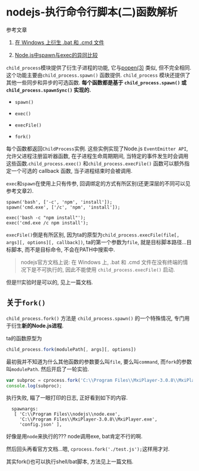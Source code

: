 # nodejs-执行命令行脚本(二)函数解析

参考文章

1. [在 Windows 上衍生 .bat 和 .cmd 文件](http://nodejs.cn/api/child_process.html#child_process_spawning_bat_and_cmd_files_on_windows)

2. [Node.js中spawn与exec的异同比较](https://segmentfault.com/a/1190000002913884)

`child_process`模块提供了衍生子进程的功能, 它与[popen(3)](http://man7.org/linux/man-pages/man3/popen.3.html) 类似, 但不完全相同. 这个功能主要由`child_process.spawn()` 函数提供. `child_process` 模块还提供了其他一些同步和异步的可选函数. **每个函数都是基于 `child_process.spawn()` 或 `child_process.spawnSync()` 实现的.**

- `spawn()`

- `exec()`

- `execFile()`

- `fork()`

每个函数都返回`ChildProcess`实例. 这些实例实现了Node.js `EventEmitter API`, 允许父进程注册监听器函数, 在子进程生命周期期间, 当特定的事件发生时会调用这些函数.`child_process.exec()` 和`child_process.execFile()` 函数可以额外指定一个可选的 callback 函数, 当子进程结束时会被调用.

`exec`和`spawn`在使用上只有传参, 回调绑定的方式有所区别(还更深层的不同可以见参考文章2).

```
spawn('bash', ['-c', 'npm', 'install']);
spawn('cmd.exe', ['/c', 'npm', 'install']);

exec('bash -c "npm install"');
exec('cmd.exe /c npm install');
```

`execFile()`倒是有所区别, 因为ta的原型为`child_process.execFile(file[, args][, options][, callback])`, ta的第一个参数为`file`, 就是目标脚本路径...目标脚本, 而不是目标命令, 不会在PATH中搜索中.

> nodejs官方文档上说: 在 Windows 上, .bat 和 .cmd 文件在没有终端的情况下是不可执行的, 因此不能使用 `child_process.execFile()` 启动.

但是!!!实验时是可以的, 见上一篇文档.

## 关于`fork()`

`child_process.fork()` 方法是 `child_process.spawn()` 的一个特殊情况, 专门用于衍生**新的Node.js进程**.

ta的函数原型为

```js
child_process.fork(modulePath[, args][, options])
```

最初我并不知道为什么其他函数的参数要么叫`file`, 要么叫`command`, 而`fork`的参数叫`modulePath`. 然后开启了一轮实验.

```js
var subproc = cprocess.fork('C:\\Program Files\\MxiPlayer-3.0.8\\MxiPlayer.exe', ['config.json'], {cwd: 'C:\\Program Files\\MxiPlayer-3.0.8'});
console.log(subproc);
```

执行失败, 瞄了一眼打印的日志, 正好看到如下的内容.

```
  spawnargs:
   [ 'C:\\Program Files\\nodejs\\node.exe',
     'C:\\Program Files\\MxiPlayer-3.0.8\\MxiPlayer.exe',
     'config.json' ],
```

好像是用`node`来执行的??? node调用exe, bat肯定不行的啊.

然后回头再看官方文档...嗯, `cprocess.fork('./test.js');`这样用才对.

其实fork()也可以执行shell/bat脚本, 方法见上一篇文档.